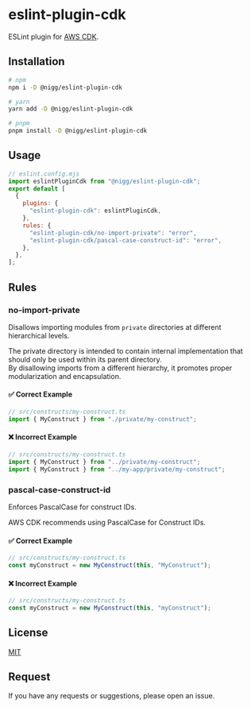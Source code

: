 # eslint-plugin-cdk

ESLint plugin for [AWS CDK](https://github.com/aws/aws-cdk).

## Installation

```bash
# npm
npm i -D @nigg/eslint-plugin-cdk

# yarn
yarn add -D @nigg/eslint-plugin-cdk

# pnpm
pnpm install -D @nigg/eslint-plugin-cdk
```

## Usage

```js
// eslint.config.mjs
import eslintPluginCdk from "@nigg/eslint-plugin-cdk";
export default [
  {
    plugins: {
      "eslint-plugin-cdk": eslintPluginCdk,
    },
    rules: {
      "eslint-plugin-cdk/no-import-private": "error",
      "eslint-plugin-cdk/pascal-case-construct-id": "error",
    },
  },
];
```

## Rules

### no-import-private

Disallows importing modules from `private` directories at different hierarchical levels.

The private directory is intended to contain internal implementation that should only be used within its parent directory.  
By disallowing imports from a different hierarchy, it promotes proper modularization and encapsulation.

#### ✅ Correct Example

```ts
// src/constructs/my-construct.ts
import { MyConstruct } from "./private/my-construct";
```

#### ❌ Incorrect Example

```ts
// src/constructs/my-construct.ts
import { MyConstruct } from "../private/my-construct";
import { MyConstruct } from "../my-app/private/my-construct";
```

### pascal-case-construct-id

Enforces PascalCase for construct IDs.

AWS CDK recommends using PascalCase for Construct IDs.

#### ✅ Correct Example

```ts
// src/constructs/my-construct.ts
const myConstruct = new MyConstruct(this, "MyConstruct");
```

#### ❌ Incorrect Example

```ts
// src/constructs/my-construct.ts
const myConstruct = new MyConstruct(this, "myConstruct");
```

## License

[MIT](./LICENSE)

## Request

If you have any requests or suggestions, please open an issue.
